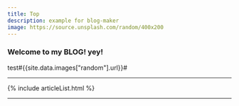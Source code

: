```yaml
---
title: Top
description: example for blog-maker
image: https://source.unsplash.com/random/400x200
---
```


### Welcome to my BLOG! yey!

test#{{site.data.images["random"].url}}#

---

{% include articleList.html %}

---
